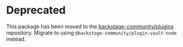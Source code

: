 # Deprecated

This package has been moved to the [backstage-community/plugins](https://github.com/backstage/community-plugins) repository. Migrate to using `@backstage-community/plugin-vault-node` instead.
